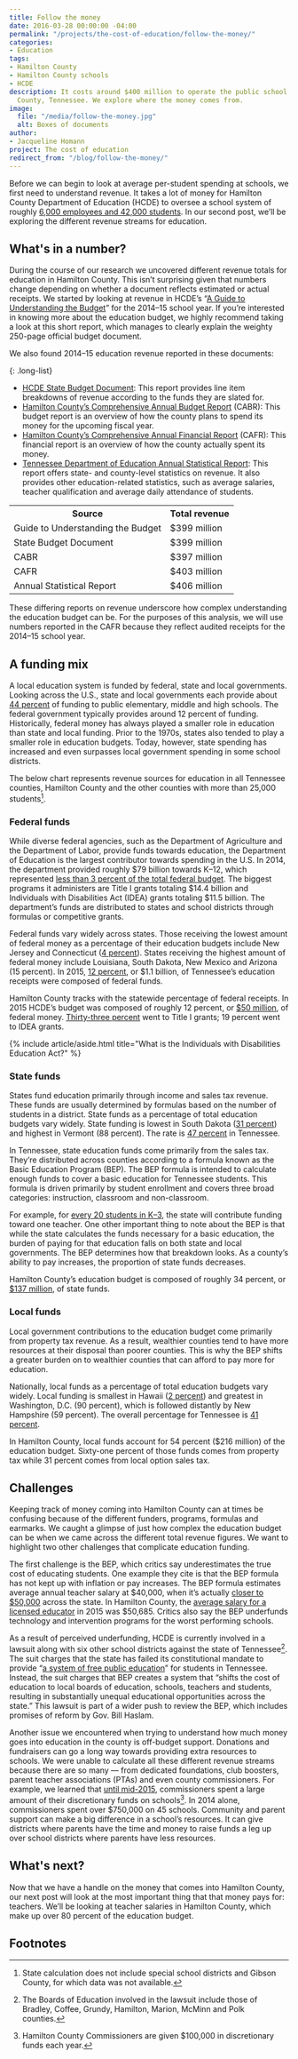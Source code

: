 ```yaml
---
title: Follow the money
date: 2016-03-28 00:00:00 -04:00
permalink: "/projects/the-cost-of-education/follow-the-money/"
categories:
- Education
tags:
- Hamilton County
- Hamilton County schools
- HCDE
description: It costs around $400 million to operate the public school system in Hamilton
  County, Tennessee. We explore where the money comes from.
image:
  file: "/media/follow-the-money.jpg"
  alt: Boxes of documents
author:
- Jacqueline Homann
project: The cost of education
redirect_from: "/blog/follow-the-money/"
---
```


Before we can begin to look at average per-student spending at schools, we first need to understand revenue. It takes a lot of money for Hamilton County Department of Education (HCDE) to oversee a school system of roughly [6,000 employees and 42,000 students](http://www.hamiltontn.gov/PDF/CAFR/2015/2015CAFR.pdf). In our second post, we’ll be exploring the different revenue streams for education.

## What's in a number?

During the course of our research we uncovered different revenue totals for education in Hamilton County. This isn’t surprising given that numbers change depending on whether a document reflects estimated or actual receipts. We started by looking at revenue in HCDE’s “[A Guide to Understanding the Budget](http://www.pefchattanooga.org/wp-content/uploads/2015/06/HCDE_budget-guide_051515.pdf)” for the 2014–15 school year. If you’re interested in knowing more about the education budget, we highly recommend taking a look at this short report, which manages to clearly explain the weighty 250-page official budget document.

We also found 2014–15 education revenue reported in these documents:

{: .long-list}
+ [HCDE State Budget Document](http://images.pcmac.org/Uploads/HamiltonCountyDE/HamiltonCountyDE/Sites/DocumentsCategories/Documents/FY15-STATE-BUDGET-DOCUMENT.pdf): This report provides line item breakdowns of revenue according to the funds they are slated for.
+ [Hamilton County’s Comprehensive Annual Budget Report](http://www.hamiltontn.gov/pdf/cabr/2015/FY15CABR.pdf) (CABR): This budget report is an overview of how the county plans to spend its money for the upcoming fiscal year.
+ [Hamilton County’s Comprehensive Annual Financial Report](http://www.hamiltontn.gov/PDF/CAFR/2015/2015CAFR.pdf) (CAFR): This financial report is an overview of how the county actually spent its money.
+ [Tennessee Department of Education Annual Statistical Report](https://www.tn.gov/assets/entities/education/attachments/asr_1415.pdf): This report offers state- and county-level statistics on revenue. It also provides other education-related statistics, such as average salaries, teacher qualification and average daily attendance of students.

<table>
  <tbody>
    <tr>
      <th>Source</th><th>Total revenue</th>
    </tr>
    <tr>
      <td>Guide to Understanding the Budget</td><td>$399 million</td>
    </tr>
    <tr>
      <td>State Budget Document</td><td>$399 million</td>
    </tr>
    <tr>
      <td>CABR</td><td>$397 million</td>
    </tr>
    <tr>
      <td>CAFR</td><td>$403 million</td>
    </tr>
    <tr>
      <td>Annual Statistical Report</td><td>$406 million</td>
    </tr>
  </tbody>
</table>

These differing reports on revenue underscore how complex understanding the education budget can be. For the purposes of this analysis, we will use numbers reported in the CAFR because they reflect audited receipts for the 2014–15 school year.

## A funding mix

A local education system is funded by federal, state and local governments. Looking across the U.S., state and local governments each provide about [44 percent](http://atlas.newamerica.org/school-finance) of funding to public elementary, middle and high schools. The federal government typically provides around 12 percent of funding. Historically, federal money has always played a smaller role in education than state and local funding. Prior to the 1970s, states also tended to play a smaller role in education budgets. Today, however, state spending has increased and even surpasses local government spending in some school districts.

The below chart represents revenue sources for education in all Tennessee counties, Hamilton County and the other counties with more than 25,000 students[^1].

<div id="funding-sources-chart"></div>

### Federal funds

While diverse federal agencies, such as the Department of Agriculture and the Department of Labor, provide funds towards education, the Department of Education is the largest contributor towards spending in the U.S. In 2014, the department provided roughly $79 billion towards K–12, which represented [less than 3 percent of the total federal budget](http://atlas.newamerica.org/school-finance). The biggest programs it administers are Title I grants totaling $14.4 billion and Individuals with Disabilities Act (IDEA) grants totaling $11.5 billion. The department’s funds are distributed to states and school districts through formulas or competitive grants. 

Federal funds vary widely across states. Those receiving the lowest amount of federal money as a percentage of their education budgets include New Jersey and Connecticut ([4 percent](http://www2.census.gov/govs/school/13f33pub.pdf)). States receiving the highest amount of federal money include Louisiana, South Dakota, New Mexico and Arizona (15 percent). In 2015, [12 percent](https://www.tn.gov/assets/entities/education/attachments/asr_1415.pdf), or $1.1 billion, of Tennessee’s education receipts were composed of federal funds.

Hamilton County tracks with the statewide percentage of federal receipts. In 2015 HCDE’s budget was composed of roughly 12 percent, or [$50 million](http://www.hamiltontn.gov/PDF/CAFR/2015/2015CAFR.pdf), of federal money. [Thirty-three percent](https://www.tn.gov/assets/entities/education/attachments/asr_1415.pdf) went to Title I grants; 19 percent went to IDEA grants.

{% include article/aside.html title="What is the Individuals with Disabilities Education Act?" %}

### State funds

States fund education primarily through income and sales tax revenue. These funds are usually determined by formulas based on the number of students in a district. State funds as a percentage of total education budgets vary widely. State funding is lowest in South Dakota ([31 percent](http://www2.census.gov/govs/school/13f33pub.pdf)) and highest in Vermont (88 percent). The rate is [47 percent](https://www.tn.gov/assets/entities/education/attachments/asr_1415.pdf) in Tennessee.  

In Tennessee, state education funds come primarily from the sales tax. They’re distributed across counties according to a formula known as the Basic Education Program (BEP). The BEP formula is intended to calculate enough funds to cover a basic education for Tennessee students. This formula is driven primarily by student enrollment and covers three broad categories: instruction, classroom and non-classroom.

For example, for [every 20 students in K–3](https://www.tn.gov/assets/entities/sbe/attachments/BEP_Blue_Book_FY16_portrait_orientation.pdf), the state will contribute funding toward one teacher. One other important thing to note about the BEP is that while the state calculates the funds necessary for a basic education, the burden of paying for that education falls on both state and local governments. The BEP determines how that breakdown looks. As a county’s ability to pay increases, the proportion of state funds decreases. 

Hamilton County’s education budget is composed of roughly 34 percent, or [$137 million](http://www.hamiltontn.gov/PDF/CAFR/2015/2015CAFR.pdf), of state funds.

### Local funds

Local government contributions to the education budget come primarily from property tax revenue. As a result, wealthier counties tend to have more resources at their disposal than poorer counties. This is why the BEP shifts a greater burden on to wealthier counties that can afford to pay more for education.

Nationally, local funds as a percentage of total education budgets vary widely. Local funding is smallest in Hawaii ([2 percent](http://www2.census.gov/govs/school/13f33pub.pdf)) and greatest in Washington, D.C. (90 percent), which is followed distantly by New Hampshire (59 percent). The overall percentage for Tennessee is [41 percent](https://www.tn.gov/assets/entities/education/attachments/asr_1415.pdf).

In Hamilton County, local funds account for 54 percent ($216 million) of the education budget. Sixty-one percent of those funds comes from property tax while 31 percent comes from local option sales tax.

<div id="inflation-adjusted-revenue-chart"></div>

## Challenges

Keeping track of money coming into Hamilton County can at times be confusing because of the different funders, programs, formulas and earmarks. We caught a glimpse of just how complex the education budget can be when we came across the different total revenue figures. We want to highlight two other challenges that complicate education funding.

The first challenge is the BEP, which critics say underestimates the true cost of educating students. One example they cite is that the BEP formula has not kept up with inflation or pay increases. The BEP formula estimates average annual teacher salary at $40,000, when it’s actually [closer to $50,000](http://tn.chalkbeat.org/2015/07/15/is-tennessees-school-funding-formula-broken-local-officials-increasingly-say-yes/#.VsN0OpMrKRt) across the state. In Hamilton County, the [average salary for a licensed educator](https://www.tn.gov/assets/entities/education/attachments/asr_1415.pdf) in 2015 was $50,685. Critics also say the BEP underfunds technology and intervention programs for the worst performing schools. 

As a result of perceived underfunding, HCDE is currently involved in a lawsuit along with six other school districts against the state of Tennessee[^2]. The suit charges that the state has failed its constitutional mandate to provide “[a system of free public education](http://tn.chalkbeat.org/2015/03/25/chronic-state-underfunding-of-education-spurs-lawsuit-by-seven-school-districts/#.VsOGAJMrKRt)” for students in Tennessee. Instead, the suit charges that BEP creates a system that “shifts the cost of education to local boards of education, schools, teachers and students, resulting in substantially unequal educational opportunities across the state.” This lawsuit is part of a wider push to review the BEP, which includes promises of reform by Gov. Bill Haslam.

Another issue we encountered when trying to understand how much money goes into education in the county is off-budget support. Donations and fundraisers can go a long way towards providing extra resources to schools. We were unable to calculate all these different revenue streams because there are so many — from dedicated foundations, club boosters, parent teacher associations (PTAs) and even county commissioners. For example, we learned that [until mid-2015](http://www.timesfreepress.com/news/politics/local/story/2015/jun/25/county-commissions-controversial-discretionary-funds-cant-be-spent-schools-attorney-says/311541/), commissioners spent a large amount of their discretionary funds on schools[^3]. In 2014 alone, commissioners spent over $750,000 on 45 schools. 
Community and parent support can make a big difference in a school’s resources. It can give districts where parents have the time and money to raise funds a leg up over school districts where parents have less resources.

## What's next?

Now that we have a handle on the money that comes into Hamilton County, our next post will look at the most important thing that that money pays for: teachers. We’ll be looking at teacher salaries in Hamilton County, which make up over 80 percent of the education budget.

## Footnotes

[^1]: State calculation does not include special school districts and Gibson County, for which data was not available.
[^2]: The Boards of Education involved in the lawsuit include those of Bradley, Coffee, Grundy, Hamilton, Marion, McMinn and Polk counties.
[^3]: Hamilton County Commissioners are given $100,000 in discretionary funds each year. 

<script src="https://cdnjs.cloudflare.com/ajax/libs/pym/0.4.5/pym.min.js"></script>
<script>
  new pym.Parent("funding-sources-chart", "http://graphics.metroideas.org/charts/normalized-barchart-school-district-revenue/", {});
  new pym.Parent("inflation-adjusted-revenue-chart", "http://graphics.metroideas.org/charts/linechart-hcde-cafr/", {});
</script>